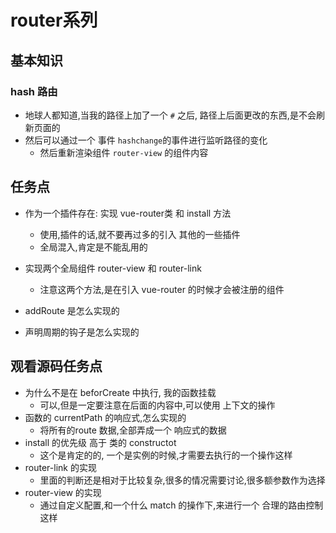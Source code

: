 # router系列

## 基本知识
### hash 路由
- 地球人都知道,当我的路径上加了一个  `#` 之后, 路径上后面更改的东西,是不会刷新页面的
- 然后可以通过一个 事件 `hashchange`的事件进行监听路径的变化
  - 然后重新渲染组件 `router-view` 的组件内容 


## 任务点

- 作为一个插件存在: 实现 vue-router类 和 install 方法
  - 使用,插件的话,就不要再过多的引入 其他的一些插件
  - 全局混入,肯定是不能乱用的

- 实现两个全局组件 router-view 和 router-link
  - 注意这两个方法,是在引入 vue-router 的时候才会被注册的组件

- addRoute 是怎么实现的

- 声明周期的钩子是怎么实现的

## 观看源码任务点
- 为什么不是在 beforCreate 中执行, 我的函数挂载
  - 可以,但是一定要注意在后面的内容中,可以使用 上下文的操作
- 函数的 currentPath 的响应式,怎么实现的
  - 将所有的route 数据,全部弄成一个 响应式的数据
- install 的优先级 高于 类的 constructot 
  - 这个是肯定的的, 一个是实例的时候,才需要去执行的一个操作这样
- router-link 的实现
  - 里面的判断还是相对于比较复杂,很多的情况需要讨论,很多额参数作为选择
- router-view 的实现
  - 通过自定义配置,和一个什么 match 的操作下,来进行一个 合理的路由控制这样